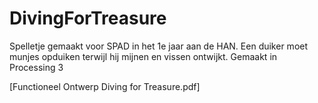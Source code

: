 # DivingForTreasure
Spelletje gemaakt voor SPAD in het 1e jaar aan de HAN.
Een duiker moet munjes opduiken terwijl hij mijnen en vissen ontwijkt.
Gemaakt in Processing 3

[Functioneel Ontwerp Diving for Treasure.pdf]
